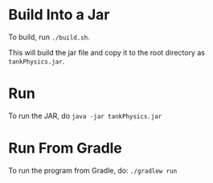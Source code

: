 # Build Into a Jar

To build, run `./build.sh`.

This will build the jar file and copy it to the root directory as `tankPhysics.jar`.

# Run

To run the JAR, do `java -jar tankPhysics.jar`

# Run From Gradle

To run the program from Gradle, do:
`./gradlew run`
